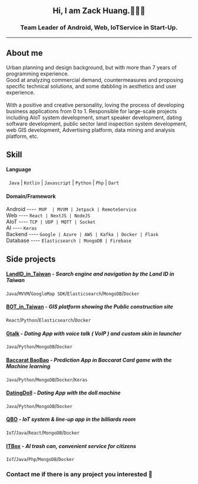 <h2 align="center">
  Hi, I am Zack Huang.👋👋👋
</h2>
<h3 align="center">
  Team Leader of Android, Web, IoTService in Start-Up. 
</h3>

<hr>

## About me
<p>
  Urban planning and design background, but with more than 7 years of programming experience.<br/>
Good at analyzing commercial demand, countermeasures and proposing specific technical solutions, and some dabbling in aesthetics and user experience.<br/><br/>
With a positive and creative personality, loving the process of developing business applications from 0 to 1. Responsible for large-scale projects including AIoT system development, smart speaker development, dating software development, public sector land inspection system development, web GIS development, Advertising platform, data mining and analysis platform, etc.
</p>

## Skill
#### Language 
` Java` | `Kotlin` | `Javascript` | `Python` | `Php` | `Dart`

#### Domain/Framework
Android ----` MVP  | MVVM | Jetpack | RemoteService` <br>
Web ---- `React | NextJS | NodeJS`<br>
AIoT ---- `TCP | UDP | MQTT | Socket`<br>
AI ---- `Keras`<br>
Backend ---- `Google | Azure | AWS | Kafka | Docker | Flask`<br>
Database ---- `Elasticsearch | MongoDB | Firebase`

## Side projects
#### [LandID_in_Taiwan](https://play.google.com/store/apps/details?id=com.cochenct.cn_taiwan&hl=zh_TW&gl=US) - _Search engine and navigation by the Land ID in Taiwan_
`Java`/`MVVM`/`GoogleMap SDK`/`Elasticsearch`/`MongoDB`/`Docker`

#### [BOT_in_Taiwan](#) - _GIS platform showing the Public construction site_
`React`/`Python`/`Elasticsearch`/`Docker`

#### [Gtalk](#) - _Dating App with voice talk ( VoIP ) and custom skin in launcher_
`Java`/`Python`/`MongoDB`/`Docker`

#### [Baccarat BaoBao](#) - _Prediction App in Baccarat Card game with the Machine learning_ 
`Java`/`Python`/`MongoDB`/`Docker`/`Keras`

#### [DatingDoll](#) - _Dating App with the doll machine_ 
`Java`/`Python`/`MongoDB`/`Docker`

#### [QBO](#) - _IoT system & line-up app in the billiards room_ 
`IoT`/`Java`/`React`/`MongoDB`/`Docker`

#### [ITBox](#) - _AI trash can,  convenient service for citizens_ 
`IoT`/`Java`/`Php`/`MongoDB`/`Docker`


<h3>Contact me if there is any project you interested 🙂

<!--
**hchuang1990/hchuang1990** is a ✨ _special_ ✨ repository because its `README.md` (this file) appears on your GitHub profile.

Here are some ideas to get you started:

- 🔭 I’m currently working on ...
- 🌱 I’m currently learning ...
- 👯 I’m looking to collaborate on ...
- 🤔 I’m looking for help with ...
- 💬 Ask me about ...
- 📫 How to reach me: ...
- 😄 Pronouns: ...
- ⚡ Fun fact: ...
-->
